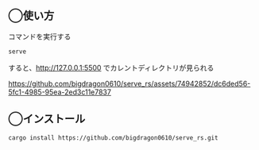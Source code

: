 ## ◯使い方
コマンドを実行する
```sh
serve
```
すると、http://127.0.0.1:5500 でカレントディレクトリが見られる

https://github.com/bigdragon0610/serve_rs/assets/74942852/dc6ded56-5fc1-4985-95ea-2ed3c11e7837

## ◯インストール
```sh
cargo install https://github.com/bigdragon0610/serve_rs.git
```
